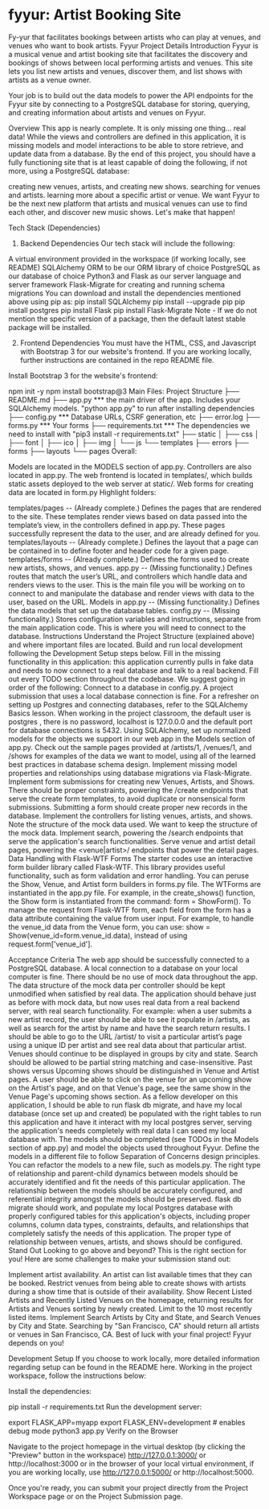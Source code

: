# fyyur: Artist Booking Site
 Fy-yur that facilitates bookings between artists who can play at venues, and venues who want to book artists.
Fyyur Project Details
Introduction
Fyyur is a musical venue and artist booking site that facilitates the discovery and bookings of shows between local performing artists and venues. This site lets you list new artists and venues, discover them, and list shows with artists as a venue owner.

Your job is to build out the data models to power the API endpoints for the Fyyur site by connecting to a PostgreSQL database for storing, querying, and creating information about artists and venues on Fyyur.

Overview
This app is nearly complete. It is only missing one thing… real data! While the views and controllers are defined in this application, it is missing models and model interactions to be able to store retrieve, and update data from a database. By the end of this project, you should have a fully functioning site that is at least capable of doing the following, if not more, using a PostgreSQL database:

creating new venues, artists, and creating new shows.
searching for venues and artists.
learning more about a specific artist or venue.
We want Fyyur to be the next new platform that artists and musical venues can use to find each other, and discover new music shows. Let's make that happen!

Tech Stack (Dependencies)
1. Backend Dependencies
Our tech stack will include the following:

A virtual environment provided in the workspace (if working locally, see README)
SQLAlchemy ORM to be our ORM library of choice
PostgreSQL as our database of choice
Python3 and Flask as our server language and server framework
Flask-Migrate for creating and running schema migrations You can download and install the dependencies mentioned above using pip as:
pip install SQLAlchemy
pip install --upgrade pip
pip install postgres
pip install Flask
pip install Flask-Migrate
Note - If we do not mention the specific version of a package, then the default latest stable package will be installed.

2. Frontend Dependencies
You must have the HTML, CSS, and Javascript with Bootstrap 3 for our website's frontend. If you are working locally, further instructions are contained in the repo README file.

Install Bootstrap 3 for the website's frontend:

npm init -y
npm install bootstrap@3
Main Files: Project Structure
  ├── README.md
  ├── app.py *** the main driver of the app. Includes your SQLAlchemy models.
                    "python app.py" to run after installing dependencies
  ├── config.py *** Database URLs, CSRF generation, etc
  ├── error.log
  ├── forms.py *** Your forms
  ├── requirements.txt *** The dependencies we need to install with "pip3 install -r requirements.txt"
  ├── static
  │   ├── css 
  │   ├── font
  │   ├── ico
  │   ├── img
  │   └── js
  └── templates
      ├── errors
      ├── forms
      ├── layouts
      └── pages
Overall:

Models are located in the MODELS section of app.py.
Controllers are also located in app.py.
The web frontend is located in templates/, which builds static assets deployed to the web server at static/.
Web forms for creating data are located in form.py
Highlight folders:

templates/pages -- (Already complete.) Defines the pages that are rendered to the site. These templates render views based on data passed into the template’s view, in the controllers defined in app.py. These pages successfully represent the data to the user, and are already defined for you.
templates/layouts -- (Already complete.) Defines the layout that a page can be contained in to define footer and header code for a given page.
templates/forms -- (Already complete.) Defines the forms used to create new artists, shows, and venues.
app.py -- (Missing functionality.) Defines routes that match the user’s URL, and controllers which handle data and renders views to the user. This is the main file you will be working on to connect to and manipulate the database and render views with data to the user, based on the URL.
Models in app.py -- (Missing functionality.) Defines the data models that set up the database tables.
config.py -- (Missing functionality.) Stores configuration variables and instructions, separate from the main application code. This is where you will need to connect to the database.
Instructions
Understand the Project Structure (explained above) and where important files are located.
Build and run local development following the Development Setup steps below.
Fill in the missing functionality in this application: this application currently pulls in fake data and needs to now connect to a real database and talk to a real backend.
Fill out every TODO section throughout the codebase. We suggest going in order of the following:
Connect to a database in config.py. A project submission that uses a local database connection is fine. For a refresher on setting up Postgres and connecting databases, refer to the SQLAlchemy Basics lesson. When working in the project classroom, the default user is postgres , there is no password, localhost is 127.0.0.0 and the default port for database connections is 5432.
Using SQLAlchemy, set up normalized models for the objects we support in our web app in the Models section of app.py. Check out the sample pages provided at /artists/1, /venues/1, and /shows for examples of the data we want to model, using all of the learned best practices in database schema design. Implement missing model properties and relationships using database migrations via Flask-Migrate.
Implement form submissions for creating new Venues, Artists, and Shows. There should be proper constraints, powering the /create endpoints that serve the create form templates, to avoid duplicate or nonsensical form submissions. Submitting a form should create proper new records in the database.
Implement the controllers for listing venues, artists, and shows. Note the structure of the mock data used. We want to keep the structure of the mock data.
Implement search, powering the /search endpoints that serve the application's search functionalities.
Serve venue and artist detail pages, powering the <venue|artist>/<id> endpoints that power the detail pages.
Data Handling with Flask-WTF Forms
The starter codes use an interactive form builder library called Flask-WTF. This library provides useful functionality, such as form validation and error handling. You can peruse the Show, Venue, and Artist form builders in forms.py file. The WTForms are instantiated in the app.py file. For example, in the create_shows() function, the Show form is instantiated from the command: form = ShowForm(). To manage the request from Flask-WTF form, each field from the form has a data attribute containing the value from user input. For example, to handle the venue_id data from the Venue form, you can use: show = Show(venue_id=form.venue_id.data), instead of using request.form['venue_id'].

Acceptance Criteria
The web app should be successfully connected to a PostgreSQL database. A local connection to a database on your local computer is fine.
There should be no use of mock data throughout the app. The data structure of the mock data per controller should be kept unmodified when satisfied by real data.
The application should behave just as before with mock data, but now uses real data from a real backend server, with real search functionality. For example:
when a user submits a new artist record, the user should be able to see it populate in /artists, as well as search for the artist by name and have the search return results.
I should be able to go to the URL /artist/<artist-id> to visit a particular artist’s page using a unique ID per artist and see real data about that particular artist.
Venues should continue to be displayed in groups by city and state.
Search should be allowed to be partial string matching and case-insensitive.
Past shows versus Upcoming shows should be distinguished in Venue and Artist pages.
A user should be able to click on the venue for an upcoming show on the Artist's page, and on that Venue's page, see the same show in the Venue Page's upcoming shows section.
As a fellow developer on this application, I should be able to run flask db migrate, and have my local database (once set up and created) be populated with the right tables to run this application and have it interact with my local postgres server, serving the application's needs completely with real data I can seed my local database with.
The models should be completed (see TODOs in the Models section of app.py) and model the objects used throughout Fyyur.
Define the models in a different file to follow Separation of Concerns design principles. You can refactor the models to a new file, such as models.py.
The right type of relationship and parent-child dynamics between models should be accurately identified and fit the needs of this particular application.
The relationship between the models should be accurately configured, and referential integrity amongst the models should be preserved.
flask db migrate should work, and populate my local Postgres database with properly configured tables for this application's objects, including proper columns, column data types, constraints, defaults, and relationships that completely satisfy the needs of this application. The proper type of relationship between venues, artists, and shows should be configured.
Stand Out
Looking to go above and beyond? This is the right section for you! Here are some challenges to make your submission stand out:

Implement artist availability. An artist can list available times that they can be booked. Restrict venues from being able to create shows with artists during a show time that is outside of their availability.
Show Recent Listed Artists and Recently Listed Venues on the homepage, returning results for Artists and Venues sorting by newly created. Limit to the 10 most recently listed items.
Implement Search Artists by City and State, and Search Venues by City and State. Searching by "San Francisco, CA" should return all artists or venues in San Francisco, CA.
Best of luck with your final project! Fyyur depends on you!

Development Setup
If you choose to work locally, more detailed information regarding setup can be found in the README here. Working in the project workspace, follow the instructions below:

Install the dependencies:

pip install -r requirements.txt
Run the development server:

export FLASK_APP=myapp
export FLASK_ENV=development # enables debug mode
python3 app.py
Verify on the Browser

Navigate to the project homepage in the virtual desktop (by clicking the "Preview" button in the workspace) http://127.0.0.1:3000/ or http://localhost:3000 or in the browser of your local virtual environment, if you are working locally, use http://127.0.0.1:5000/ or http://localhost:5000.

Once you're ready, you can submit your project directly from the Project Workspace page or on the Project Submission page.
